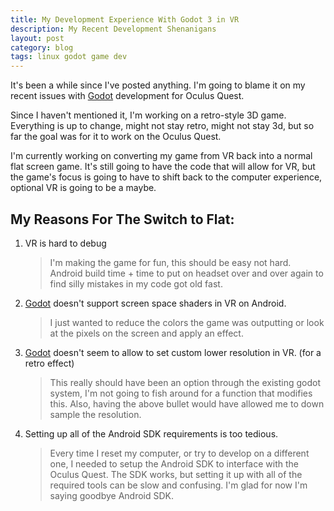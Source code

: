 ```yaml
---
title: My Development Experience With Godot 3 in VR
description: My Recent Development Shenanigans
layout: post
category: blog
tags: linux godot game dev
---
```


It's been a while since I've posted anything. I'm going to blame it on my recent issues with [Godot](https://godotengine.org) development for Oculus Quest.

Since I haven't mentioned it, I'm working on a retro-style 3D game. Everything is up to change, might not stay retro, might not stay 3d, but so far the goal was for it to work on the Oculus Quest.

I'm currently working on converting my game from VR back into a normal flat screen game. It's still going to have the code that will allow for VR, but the game's focus is going to have to shift back to the computer experience, optional VR is going to be a maybe.

## My Reasons For The Switch to Flat:
1. VR is hard to debug

    > I'm making the game for fun, this should be easy not hard. Android build time + time to put on headset over and over again to find silly mistakes in my code got old fast.

1. [Godot](https://godotengine.org) doesn't support screen space shaders in VR on Android.

    > I just wanted to reduce the colors the game was outputting or look at the pixels on the screen and apply an effect.

1. [Godot](https://godotengine.org) doesn't seem to allow to set custom lower resolution in VR. (for a retro effect)

    > This really should have been an option through the existing godot system, I'm not going to fish around for a function that modifies this. Also, having the above bullet would have allowed me to down sample the resolution.

1. Setting up all of the Android SDK requirements is too tedious.

    > Every time I reset my computer, or try to develop on a different one, I needed to setup the Android SDK to interface with the Oculus Quest. The SDK works, but setting it up with all of the required tools can be slow and confusing. I'm glad for now I'm saying goodbye Android SDK.

